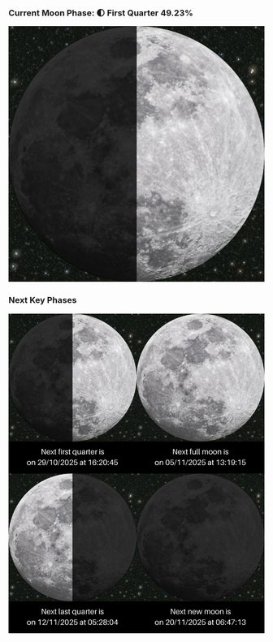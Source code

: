 ### Current Moon Phase: 🌓 First Quarter 49.23%
![Moon Phase](moonphase.png)
### Next Key Phases
![Gallery](gallery.png)